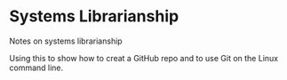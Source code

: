 # Systems Librarianship

Notes on systems librarianship

Using this to show how to creat a GitHub repo and to use Git on the Linux command line.
